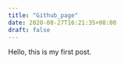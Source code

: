 ```yaml
---
title: "Github_page"
date: 2020-08-27T16:21:35+08:00
draft: false
---
```


Hello, this is my first post. 
